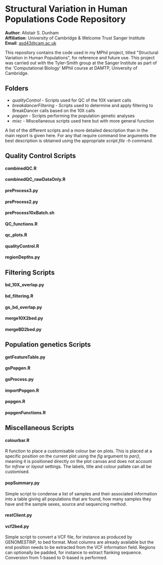 # Structural Variation in Human Populations Code Repository
**Author**: Alistair S. Dunham  
**Affiliation**: University of Cambridge & Welcome Trust Sanger Institute  
**Email**: asd43@cam.ac.uk

This repository contains the code used in my MPhil project, titled "Structural Variation in Human Populations", for reference and future use. This project was carried out with the Tyler-Smith group at the Sanger Institute as part of the 'Computational Biology' MPhil course at DAMTP, University of Cambridge.

## Folders
* *qualityControl* - Scripts used for QC of the 10X variant calls
* *breakdancerFiltering* - Scripts used to determine and apply filtering to BreakDancer calls based on the 10X calls
* *popgen* - Scripts performing the population genetic analyses
* *misc* - Miscellaneous scripts used here but with more general function

A list of the different scripts and a more detailed description than in the main report is given here. For any that require command line arguments the best description is obtained using the appropriate *script.file -h* command.

## Quality Control Scripts
#### combinedQC.R
#### combinedQC_rawDataOnly.R
#### preProcess3.py
#### preProcess2.py
#### preProcess10xBatch.sh
#### QC_functions.R
#### qc_plots.R
#### qualityControl.R
#### regionDepths.py

## Filtering Scripts
#### bd_10X_overlap.py
#### bd_filtering.R
#### gs_bd_overlap.py
#### merge10X2bed.py
#### mergeBD2bed.py

## Population genetics Scripts
#### getFeatureTable.py
#### gsPopgen.R
#### gsProcess.py
#### importPopgen.R
#### popgen.R
#### popgenFunctions.R

## Miscellaneous Scripts
#### colourbar.R
R function to place a customisable colour bar on plots. This is placed at a specific position on the current plot using the *fig* argument to *par()*, meaning it is positioned directly on the plot canvas and does not account for *mfrow* or *layout* settings. The labels, title and colour pallate can all be customised.

#### popSummary.py
Simple script to condense a list of samples and their associated information into a table giving all populations that are found, how many samples they have and the sample sexes, source and sequencing method.
#### restClient.py

#### vcf2bed.py
Simple script to convert a VCF file, for instance as produced by GENOMESTRiP, to bed format. Most columns are already available but the end position needs to be extracted from the VCF information field. Regions can optionally be padded, for
 instance to extract flanking sequence. Conversion from 1-based to 0-based is performed.

